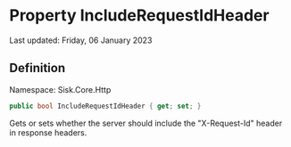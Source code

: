 # Property IncludeRequestIdHeader
Last updated: Friday, 06 January 2023

## Definition
Namespace: Sisk.Core.Http

```csharp
public bool IncludeRequestIdHeader { get; set; }
```

Gets or sets whether the server should include the "X-Request-Id" header in response headers.

